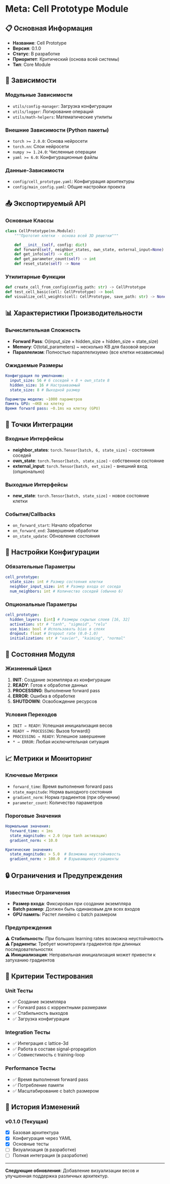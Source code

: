 # Meta: Cell Prototype Module

## 📋 Основная Информация

- **Название**: Cell Prototype
- **Версия**: 0.1.0
- **Статус**: В разработке
- **Приоритет**: Критический (основа всей системы)
- **Тип**: Core Module

## 🔗 Зависимости

### Модульные Зависимости

- `utils/config-manager`: Загрузка конфигурации
- `utils/logger`: Логирование операций
- `utils/math-helpers`: Математические утилиты

### Внешние Зависимости (Python пакеты)

- `torch >= 2.0.0`: Основа нейросети
- `torch.nn`: Слои нейросети
- `numpy >= 1.24.0`: Численные операции
- `yaml >= 6.0`: Конфигурационные файлы

### Данные-Зависимости

- `config/cell_prototype.yaml`: Конфигурация архитектуры
- `config/main_config.yaml`: Общие настройки проекта

## 📤 Экспортируемый API

### Основные Классы

```python
class CellPrototype(nn.Module):
    """Прототип клетки - основа всей 3D решетки"""

    def __init__(self, config: dict)
    def forward(self, neighbor_states, own_state, external_input=None) -> torch.Tensor
    def get_info(self) -> dict
    def get_parameter_count(self) -> int
    def reset_state(self) -> None
```

### Утилитарные Функции

```python
def create_cell_from_config(config_path: str) -> CellPrototype
def test_cell_basic(cell: CellPrototype) -> bool
def visualize_cell_weights(cell: CellPrototype, save_path: str) -> None
```

## 📊 Характеристики Производительности

### Вычислительная Сложность

- **Forward Pass**: O(input_size × hidden_size + hidden_size × state_size)
- **Memory**: O(total_parameters) ~ несколько KB для базовой версии
- **Параллелизм**: Полностью параллелизуемо (все клетки независимы)

### Ожидаемые Размеры

```yaml
Конфигурация по умолчанию:
  input_size: 56 # 6 соседей × 8 + own_state 8
  hidden_size: 16 # Настраиваемый
  state_size: 8 # Выходной размер

Параметры модели: ~1000 параметров
Память GPU: ~4KB на клетку
Время forward pass: ~0.1ms на клетку (GPU)
```

## 🎯 Точки Интеграции

### Входные Интерфейсы

- **neighbor_states**: `torch.Tensor[batch, 6, state_size]` - состояния соседей
- **own_state**: `torch.Tensor[batch, state_size]` - собственное состояние
- **external_input**: `torch.Tensor[batch, ext_size]` - внешний вход (опционально)

### Выходные Интерфейсы

- **new_state**: `torch.Tensor[batch, state_size]` - новое состояние клетки

### События/Callbacks

- `on_forward_start`: Начало обработки
- `on_forward_end`: Завершение обработки
- `on_state_update`: Обновление состояния

## 🔧 Настройки Конфигурации

### Обязательные Параметры

```yaml
cell_prototype:
  state_size: int # Размер состояния клетки
  neighbor_input_size: int # Размер входа от соседа
  num_neighbors: int # Количество соседей (обычно 6)
```

### Опциональные Параметры

```yaml
cell_prototype:
  hidden_layers: [int] # Размеры скрытых слоев [16, 32]
  activation: str # "tanh", "sigmoid", "relu"
  use_bias: bool # Использовать bias в слоях
  dropout: float # Dropout rate (0.0-1.0)
  initialization: str # "xavier", "kaiming", "normal"
```

## 🚦 Состояния Модуля

### Жизненный Цикл

1. **INIT**: Создание экземпляра из конфигурации
2. **READY**: Готов к обработке данных
3. **PROCESSING**: Выполнение forward pass
4. **ERROR**: Ошибка в обработке
5. **SHUTDOWN**: Освобождение ресурсов

### Условия Переходов

- `INIT → READY`: Успешная инициализация весов
- `READY → PROCESSING`: Вызов forward()
- `PROCESSING → READY`: Успешное завершение
- `* → ERROR`: Любая исключительная ситуация

## 📈 Метрики и Мониторинг

### Ключевые Метрики

- `forward_time`: Время выполнения forward pass
- `state_magnitude`: Норма выходного состояния
- `gradient_norm`: Норма градиентов (при обучении)
- `parameter_count`: Количество параметров

### Пороговые Значения

```yaml
Нормальные значения:
  forward_time: < 1ms
  state_magnitude: < 2.0 (при tanh активации)
  gradient_norm: < 10.0

Критические значения:
  state_magnitude: > 5.0  # Возможна неустойчивость
  gradient_norm: > 100.0  # Взрывающиеся градиенты
```

## 🔒 Ограничения и Предупреждения

### Известные Ограничения

- **Размер входа**: Фиксирован при создании экземпляра
- **Batch размер**: Должен быть одинаковым для всех входов
- **GPU память**: Растет линейно с batch размером

### Предупреждения

⚠️ **Стабильность**: При больших learning rates возможна неустойчивость
⚠️ **Градиенты**: Требует мониторинга градиентов при длинных последовательностях  
⚠️ **Инициализация**: Неправильная инициализация может привести к затуханию градиентов

## 🧪 Критерии Тестирования

### Unit Тесты

- ✅ Создание экземпляра
- ✅ Forward pass с корректными размерами
- ✅ Стабильность выходов
- ✅ Загрузка конфигурации

### Integration Тесты

- ✅ Интеграция с lattice-3d
- ✅ Работа в составе signal-propagation
- ✅ Совместимость с training-loop

### Performance Тесты

- ✅ Время выполнения forward pass
- ✅ Потребление памяти
- ✅ Масштабирование с batch размером

## 📝 История Изменений

### v0.1.0 (Текущая)

- [x] Базовая архитектура
- [x] Конфигурация через YAML
- [x] Основные тесты
- [ ] Визуализация (в разработке)
- [ ] Полная интеграция (в разработке)

---

**Следующие обновления**: Добавление визуализации весов и улучшенная поддержка различных архитектур.
